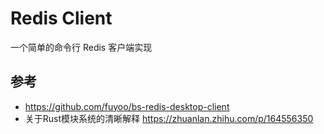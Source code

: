 # Redis Client
一个简单的命令行 Redis 客户端实现

## 参考
* https://github.com/fuyoo/bs-redis-desktop-client
* 关于Rust模块系统的清晰解释 https://zhuanlan.zhihu.com/p/164556350

